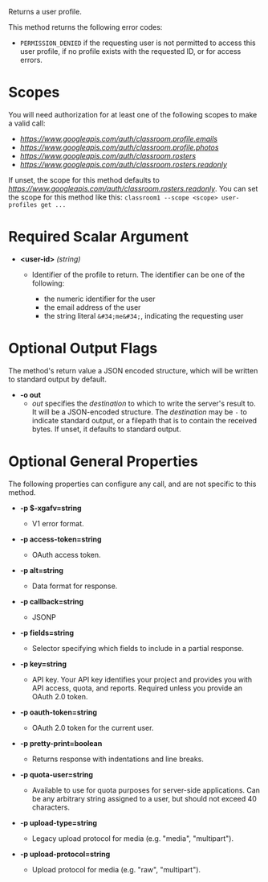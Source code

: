 Returns a user profile.

This method returns the following error codes:

* `PERMISSION_DENIED` if the requesting user is not permitted to access
this user profile, if no profile exists with the requested ID, or for
access errors.
# Scopes

You will need authorization for at least one of the following scopes to make a valid call:

* *https://www.googleapis.com/auth/classroom.profile.emails*
* *https://www.googleapis.com/auth/classroom.profile.photos*
* *https://www.googleapis.com/auth/classroom.rosters*
* *https://www.googleapis.com/auth/classroom.rosters.readonly*

If unset, the scope for this method defaults to *https://www.googleapis.com/auth/classroom.rosters.readonly*.
You can set the scope for this method like this: `classroom1 --scope <scope> user-profiles get ...`
# Required Scalar Argument
* **&lt;user-id&gt;** *(string)*
    - Identifier of the profile to return. The identifier can be one of the
        following:
        
        * the numeric identifier for the user
        * the email address of the user
        * the string literal `&#34;me&#34;`, indicating the requesting user

# Optional Output Flags

The method's return value a JSON encoded structure, which will be written to standard output by default.

* **-o out**
    - *out* specifies the *destination* to which to write the server's result to.
      It will be a JSON-encoded structure.
      The *destination* may be `-` to indicate standard output, or a filepath that is to contain the received bytes.
      If unset, it defaults to standard output.
# Optional General Properties

The following properties can configure any call, and are not specific to this method.

* **-p $-xgafv=string**
    - V1 error format.

* **-p access-token=string**
    - OAuth access token.

* **-p alt=string**
    - Data format for response.

* **-p callback=string**
    - JSONP

* **-p fields=string**
    - Selector specifying which fields to include in a partial response.

* **-p key=string**
    - API key. Your API key identifies your project and provides you with API access, quota, and reports. Required unless you provide an OAuth 2.0 token.

* **-p oauth-token=string**
    - OAuth 2.0 token for the current user.

* **-p pretty-print=boolean**
    - Returns response with indentations and line breaks.

* **-p quota-user=string**
    - Available to use for quota purposes for server-side applications. Can be any arbitrary string assigned to a user, but should not exceed 40 characters.

* **-p upload-type=string**
    - Legacy upload protocol for media (e.g. &#34;media&#34;, &#34;multipart&#34;).

* **-p upload-protocol=string**
    - Upload protocol for media (e.g. &#34;raw&#34;, &#34;multipart&#34;).

